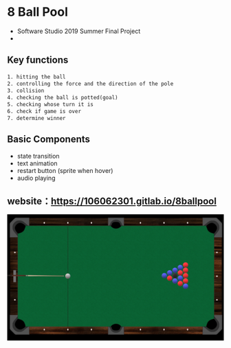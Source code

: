 # 8 Ball Pool
- Software Studio 2019 Summer Final Project
- 
## Key functions
    1. hitting the ball
    2. controlling the force and the direction of the pole
    3. collision
    4. checking the ball is potted(goal)
    5. checking whose turn it is
    6. check if game is over
    7. determine winner

## Basic Components
* state transition
* text animation
* restart button (sprite when hover)
* audio playing

## website：https://106062301.gitlab.io/8ballpool

![image](pic.png)

